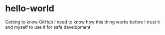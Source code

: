 # hello-world
Getting to know GitHub
I need to know how this thing works before I trust it and myself to use it for safe development
